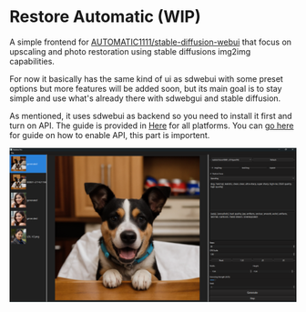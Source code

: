 # Restore Automatic (WIP)
A simple frontend for [AUTOMATIC1111/stable-diffusion-webui](https://github.com/AUTOMATIC1111/stable-diffusion-webui) that focus on upscaling and photo restoration using stable diffusions img2img capabilities.

For now it basically has the same kind of ui as sdwebui with some preset options but more features will be added soon, but its main goal is to stay simple and use what's already there with sdwebgui and stable diffusion.

As mentioned, it uses sdwebui as backend so you need to install it first and turn on API. 
The guide is provided in [Here](https://github.com/AUTOMATIC1111/stable-diffusion-webui?tab=readme-ov-file#installation-and-running) for all platforms.
You can [go here](https://github.com/AUTOMATIC1111/stable-diffusion-webui/wiki/API) for guide on how to enable API, this part is importent.

![preview](/images/preview-1.png)

